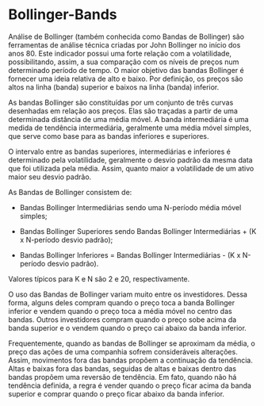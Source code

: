 # Bollinger-Bands
Análise de Bollinger (também conhecida como Bandas de Bollinger) são ferramentas de análise técnica criadas por John Bollinger no início dos anos 80. Este indicador possui uma forte relação com a volatilidade, possibilitando, assim, a sua comparação com os níveis de preços num determinado período de tempo. O maior objetivo das bandas Bollinger é fornecer uma ideia relativa de alto e baixo. Por definição, os preços são altos na linha (banda) superior e baixos na linha (banda) inferior.

As bandas Bollinger são constituídas por um conjunto de três curvas desenhadas em relação aos preços. Elas são traçadas a partir de uma determinada distância de uma média móvel. A banda intermediária é uma medida de tendência intermediária, geralmente uma média móvel simples, que serve como base para as bandas inferiores e superiores.

O intervalo entre as bandas superiores, intermediárias e inferiores é determinado pela volatilidade, geralmente o desvio padrão da mesma data que foi utilizada pela média. Assim, quanto maior a volatilidade de um ativo maior seu desvio padrão.

As Bandas de Bollinger consistem de:

- Bandas Bollinger Intermediárias sendo uma N-período média móvel simples;

- Bandas Bollinger Superiores sendo Bandas Bollinger Intermediárias + (K x N-período desvio padrão);

- Bandas Bollinger Inferiores = Bandas Bollinger Intermediárias - (K x N-período desvio padrão).

Valores típicos para K e N são 2 e 20, respectivamente.

O uso das Bandas de Bollinger variam muito entre os investidores. Dessa forma, alguns deles compram quando o preço toca a banda Bollinger inferior e vendem quando o preço toca a média móvel no centro das bandas. Outros investidores compram quando o preço sobe acima da banda superior e o vendem quando o preço cai abaixo da banda inferior.

Frequentemente, quando as bandas de Bollinger se aproximam da média, o preço das ações de uma companhia sofrem consideráveis alterações. Assim, movimentos fora das bandas propõem a continuação da tendência. Altas e baixas fora das bandas, seguidas de altas e baixas dentro das bandas propõem uma reversão de tendência. Em fato, quando não há tendência definida, a regra é vender quando o preço ficar acima da banda superior e comprar quando o preço ficar abaixo da banda inferior.

